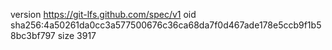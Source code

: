 version https://git-lfs.github.com/spec/v1
oid sha256:4a50261da0cc3a577500676c36ca68da7f0d467ade178e5ccb9f1b58bc3bf797
size 3917
